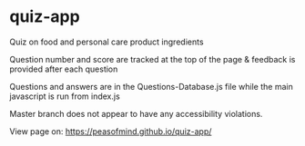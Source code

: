 # quiz-app
Quiz on food and personal care product ingredients

Question number and score are tracked at the top of the page &
feedback is provided after each question

Questions and answers are in the Questions-Database.js file while
the main javascript is run from index.js

Master branch does not appear to have any accessibility violations.

View page on: https://peasofmind.github.io/quiz-app/
